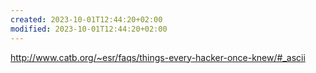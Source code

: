 ```yaml
---
created: 2023-10-01T12:44:20+02:00
modified: 2023-10-01T12:44:20+02:00
---
```


http://www.catb.org/~esr/faqs/things-every-hacker-once-knew/#_ascii
